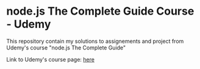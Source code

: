 # node.js The Complete Guide Course - Udemy

This repository contain my solutions to assignements and project from Udemy's course "node.js The Complete Guide"

Link to Udemy's course page: [here](https://www.udemy.com/course-dashboard-redirect/?course_id=1879018)
